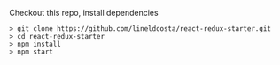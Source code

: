 
Checkout this repo, install dependencies

```
> git clone https://github.com/lineldcosta/react-redux-starter.git
> cd react-redux-starter
> npm install
> npm start
```

